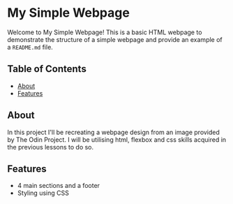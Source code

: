 # My Simple Webpage

Welcome to My Simple Webpage! This is a basic HTML webpage to demonstrate the structure of a simple webpage and provide an example of a `README.md` file.

## Table of Contents

- [About](#about)
- [Features](#features)

## About

In this project I'll be recreating a webpage design from an image provided by The Odin Project. I will be utilising html, flexbox and css skills acquired in the previous lessons to do so.

## Features

- 4 main sections and a footer
- Styling using CSS
